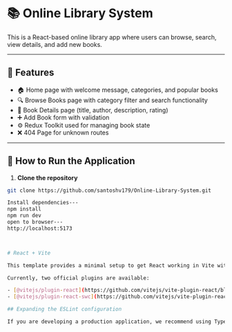 # 📚 Online Library System

This is a React-based online library app where users can browse, search, view details, and add new books.

---

## 🚀 Features

- 🏠 Home page with welcome message, categories, and popular books
- 🔍 Browse Books page with category filter and search functionality
- 📘 Book Details page (title, author, description, rating)
- ➕ Add Book form with validation
- ⚙️ Redux Toolkit used for managing book state
- ❌ 404 Page for unknown routes

---

## 🧾 How to Run the Application

1. **Clone the repository**
```bash
git clone https://github.com/santoshv179/Online-Library-System.git

Install dependencies---
npm install
npm run dev
open to browser---
http://localhost:5173



# React + Vite

This template provides a minimal setup to get React working in Vite with HMR and some ESLint rules.

Currently, two official plugins are available:

- [@vitejs/plugin-react](https://github.com/vitejs/vite-plugin-react/blob/main/packages/plugin-react) uses [Babel](https://babeljs.io/) for Fast Refresh
- [@vitejs/plugin-react-swc](https://github.com/vitejs/vite-plugin-react/blob/main/packages/plugin-react-swc) uses [SWC](https://swc.rs/) for Fast Refresh

## Expanding the ESLint configuration

If you are developing a production application, we recommend using TypeScript with type-aware lint rules enabled. Check out the [TS template](https://github.com/vitejs/vite/tree/main/packages/create-vite/template-react-ts) for information on how to integrate TypeScript and [`typescript-eslint`](https://typescript-eslint.io) in your project.



